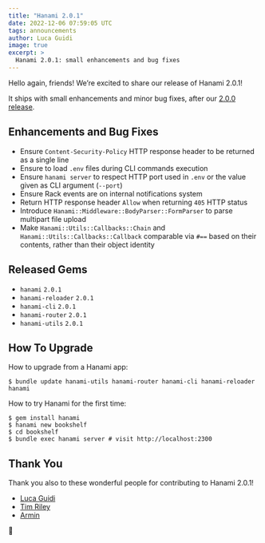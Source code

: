 ```yaml
---
title: "Hanami 2.0.1"
date: 2022-12-06 07:59:05 UTC
tags: announcements
author: Luca Guidi
image: true
excerpt: >
  Hanami 2.0.1: small enhancements and bug fixes
---
```


Hello again, friends! We’re excited to share our release of Hanami 2.0.1!

It ships with small enhancements and minor bug fixes, after our [2.0.0 release](/blog/2022/11/22/announcing-hanami-200/).

## Enhancements and Bug Fixes

  * Ensure `Content-Security-Policy` HTTP response header to be returned as a single line
  * Ensure to load `.env` files during CLI commands execution
  * Ensure `hanami server` to respect HTTP port used in `.env` or the value given as CLI argument (`--port`)
  * Ensure Rack events are on internal notifications system
  * Return HTTP response header `Allow` when returning `405` HTTP status
  * Introduce `Hanami::Middleware::BodyParser::FormParser` to parse multipart file upload
  * Make `Hanami::Utils::Callbacks::Chain` and `Hanami::Utils::Callbacks::Callback` comparable via `#==` based on their contents, rather than their object identity

## Released Gems

  * `hanami` `2.0.1`
  * `hanami-reloader` `2.0.1`
  * `hanami-cli` `2.0.1`
  * `hanami-router` `2.0.1`
  * `hanami-utils` `2.0.1`

## How To Upgrade

How to upgrade from a Hanami app:

```shell
$ bundle update hanami-utils hanami-router hanami-cli hanami-reloader hanami
```

How to try Hanami for the first time:

```shell
$ gem install hanami
$ hanami new bookshelf
$ cd bookshelf
$ bundle exec hanami server # visit http://localhost:2300
```

## Thank You

Thank you also to these wonderful people for contributing to Hanami 2.0.1!

- [Luca Guidi](https://github.com/jodosha)
- [Tim Riley](https://github.com/timriley)
- [Armin](https://github.com/wuarmin)

🌸
